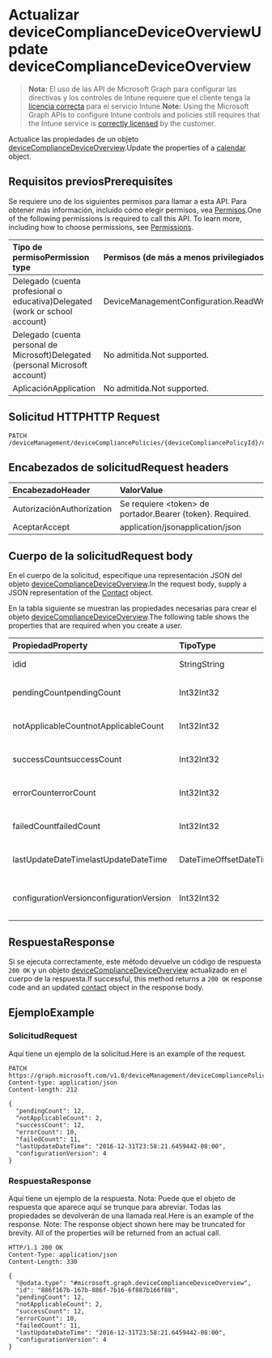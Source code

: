 # <a name="update-devicecompliancedeviceoverview"></a><span data-ttu-id="8d726-101">Actualizar deviceComplianceDeviceOverview</span><span class="sxs-lookup"><span data-stu-id="8d726-101">Update deviceComplianceDeviceOverview</span></span>

> <span data-ttu-id="8d726-102">**Nota:** El uso de las API de Microsoft Graph para configurar las directivas y los controles de Intune requiere que el cliente tenga la [licencia correcta](https://go.microsoft.com/fwlink/?linkid=839381) para el servicio Intune.</span><span class="sxs-lookup"><span data-stu-id="8d726-102">**Note:** Using the Microsoft Graph APIs to configure Intune controls and policies still requires that the Intune service is [correctly licensed](https://go.microsoft.com/fwlink/?linkid=839381) by the customer.</span></span>

<span data-ttu-id="8d726-103">Actualice las propiedades de un objeto [deviceComplianceDeviceOverview](../resources/intune_deviceconfig_devicecompliancedeviceoverview.md).</span><span class="sxs-lookup"><span data-stu-id="8d726-103">Update the properties of a [calendar](../resources/intune_deviceconfig_devicecompliancedeviceoverview.md) object.</span></span>
## <a name="prerequisites"></a><span data-ttu-id="8d726-104">Requisitos previos</span><span class="sxs-lookup"><span data-stu-id="8d726-104">Prerequisites</span></span>
<span data-ttu-id="8d726-p101">Se requiere uno de los siguientes permisos para llamar a esta API. Para obtener más información, incluido cómo elegir permisos, vea [Permisos](../../../concepts/permissions_reference.md).</span><span class="sxs-lookup"><span data-stu-id="8d726-p101">One of the following permissions is required to call this API. To learn more, including how to choose permissions, see [Permissions](../../../concepts/permissions_reference.md).</span></span>

|<span data-ttu-id="8d726-107">Tipo de permiso</span><span class="sxs-lookup"><span data-stu-id="8d726-107">Permission type</span></span>|<span data-ttu-id="8d726-108">Permisos (de más a menos privilegiados)</span><span class="sxs-lookup"><span data-stu-id="8d726-108">Permissions (from least to most privileged)</span></span>|
|:---|:---|
|<span data-ttu-id="8d726-109">Delegado (cuenta profesional o educativa)</span><span class="sxs-lookup"><span data-stu-id="8d726-109">Delegated (work or school account)</span></span>|<span data-ttu-id="8d726-110">DeviceManagementConfiguration.ReadWrite.All</span><span class="sxs-lookup"><span data-stu-id="8d726-110">DeviceManagementConfiguration.ReadWrite.All</span></span>|
|<span data-ttu-id="8d726-111">Delegado (cuenta personal de Microsoft)</span><span class="sxs-lookup"><span data-stu-id="8d726-111">Delegated (personal Microsoft account)</span></span>|<span data-ttu-id="8d726-112">No admitida.</span><span class="sxs-lookup"><span data-stu-id="8d726-112">Not supported.</span></span>|
|<span data-ttu-id="8d726-113">Aplicación</span><span class="sxs-lookup"><span data-stu-id="8d726-113">Application</span></span>|<span data-ttu-id="8d726-114">No admitida.</span><span class="sxs-lookup"><span data-stu-id="8d726-114">Not supported.</span></span>|

## <a name="http-request"></a><span data-ttu-id="8d726-115">Solicitud HTTP</span><span class="sxs-lookup"><span data-stu-id="8d726-115">HTTP Request</span></span>
<!-- {
  "blockType": "ignored"
}
-->
``` http
PATCH /deviceManagement/deviceCompliancePolicies/{deviceCompliancePolicyId}/deviceStatusOverview
```

## <a name="request-headers"></a><span data-ttu-id="8d726-116">Encabezados de solicitud</span><span class="sxs-lookup"><span data-stu-id="8d726-116">Request headers</span></span>
|<span data-ttu-id="8d726-117">Encabezado</span><span class="sxs-lookup"><span data-stu-id="8d726-117">Header</span></span>|<span data-ttu-id="8d726-118">Valor</span><span class="sxs-lookup"><span data-stu-id="8d726-118">Value</span></span>|
|:---|:---|
|<span data-ttu-id="8d726-119">Autorización</span><span class="sxs-lookup"><span data-stu-id="8d726-119">Authorization</span></span>|<span data-ttu-id="8d726-120">Se requiere &lt;token&gt; de portador.</span><span class="sxs-lookup"><span data-stu-id="8d726-120">Bearer {token}. Required.</span></span>|
|<span data-ttu-id="8d726-121">Aceptar</span><span class="sxs-lookup"><span data-stu-id="8d726-121">Accept</span></span>|<span data-ttu-id="8d726-122">application/json</span><span class="sxs-lookup"><span data-stu-id="8d726-122">application/json</span></span>|

## <a name="request-body"></a><span data-ttu-id="8d726-123">Cuerpo de la solicitud</span><span class="sxs-lookup"><span data-stu-id="8d726-123">Request body</span></span>
<span data-ttu-id="8d726-124">En el cuerpo de la solicitud, especifique una representación JSON del objeto [deviceComplianceDeviceOverview](../resources/intune_deviceconfig_devicecompliancedeviceoverview.md).</span><span class="sxs-lookup"><span data-stu-id="8d726-124">In the request body, supply a JSON representation of the [Contact](../resources/intune_deviceconfig_devicecompliancedeviceoverview.md) object.</span></span>

<span data-ttu-id="8d726-125">En la tabla siguiente se muestran las propiedades necesarias para crear el objeto [deviceComplianceDeviceOverview](../resources/intune_deviceconfig_devicecompliancedeviceoverview.md).</span><span class="sxs-lookup"><span data-stu-id="8d726-125">The following table shows the properties that are required when you create a user.</span></span>

|<span data-ttu-id="8d726-126">Propiedad</span><span class="sxs-lookup"><span data-stu-id="8d726-126">Property</span></span>|<span data-ttu-id="8d726-127">Tipo</span><span class="sxs-lookup"><span data-stu-id="8d726-127">Type</span></span>|<span data-ttu-id="8d726-128">Descripción</span><span class="sxs-lookup"><span data-stu-id="8d726-128">Description</span></span>|
|:---|:---|:---|
|<span data-ttu-id="8d726-129">id</span><span class="sxs-lookup"><span data-stu-id="8d726-129">id</span></span>|<span data-ttu-id="8d726-130">String</span><span class="sxs-lookup"><span data-stu-id="8d726-130">String</span></span>|<span data-ttu-id="8d726-131">Clave de la entidad.</span><span class="sxs-lookup"><span data-stu-id="8d726-131">Key of the setting.</span></span>|
|<span data-ttu-id="8d726-132">pendingCount</span><span class="sxs-lookup"><span data-stu-id="8d726-132">pendingCount</span></span>|<span data-ttu-id="8d726-133">Int32</span><span class="sxs-lookup"><span data-stu-id="8d726-133">Int32</span></span>|<span data-ttu-id="8d726-134">Número de dispositivos pendientes</span><span class="sxs-lookup"><span data-stu-id="8d726-134">Number of pending devices</span></span>|
|<span data-ttu-id="8d726-135">notApplicableCount</span><span class="sxs-lookup"><span data-stu-id="8d726-135">notApplicableCount</span></span>|<span data-ttu-id="8d726-136">Int32</span><span class="sxs-lookup"><span data-stu-id="8d726-136">Int32</span></span>|<span data-ttu-id="8d726-137">Número de dispositivos no aplicables</span><span class="sxs-lookup"><span data-stu-id="8d726-137">Number of not applicable devices</span></span>|
|<span data-ttu-id="8d726-138">successCount</span><span class="sxs-lookup"><span data-stu-id="8d726-138">successCount</span></span>|<span data-ttu-id="8d726-139">Int32</span><span class="sxs-lookup"><span data-stu-id="8d726-139">Int32</span></span>|<span data-ttu-id="8d726-140">Número de dispositivos correctos</span><span class="sxs-lookup"><span data-stu-id="8d726-140">Number of succeeded devices</span></span>|
|<span data-ttu-id="8d726-141">errorCount</span><span class="sxs-lookup"><span data-stu-id="8d726-141">errorCount</span></span>|<span data-ttu-id="8d726-142">Int32</span><span class="sxs-lookup"><span data-stu-id="8d726-142">Int32</span></span>|<span data-ttu-id="8d726-143">Número de dispositivos con error</span><span class="sxs-lookup"><span data-stu-id="8d726-143">Number of error devices</span></span>|
|<span data-ttu-id="8d726-144">failedCount</span><span class="sxs-lookup"><span data-stu-id="8d726-144">failedCount</span></span>|<span data-ttu-id="8d726-145">Int32</span><span class="sxs-lookup"><span data-stu-id="8d726-145">Int32</span></span>|<span data-ttu-id="8d726-146">Número de dispositivos erróneos</span><span class="sxs-lookup"><span data-stu-id="8d726-146">Number of failed devices</span></span>|
|<span data-ttu-id="8d726-147">lastUpdateDateTime</span><span class="sxs-lookup"><span data-stu-id="8d726-147">lastUpdateDateTime</span></span>|<span data-ttu-id="8d726-148">DateTimeOffset</span><span class="sxs-lookup"><span data-stu-id="8d726-148">DateTimeOffset</span></span>|<span data-ttu-id="8d726-149">Última hora de actualización</span><span class="sxs-lookup"><span data-stu-id="8d726-149">Last update time</span></span>|
|<span data-ttu-id="8d726-150">configurationVersion</span><span class="sxs-lookup"><span data-stu-id="8d726-150">configurationVersion</span></span>|<span data-ttu-id="8d726-151">Int32</span><span class="sxs-lookup"><span data-stu-id="8d726-151">Int32</span></span>|<span data-ttu-id="8d726-152">Versión de la directiva para esa información general</span><span class="sxs-lookup"><span data-stu-id="8d726-152">Version of the policy for that overview</span></span>|



## <a name="response"></a><span data-ttu-id="8d726-153">Respuesta</span><span class="sxs-lookup"><span data-stu-id="8d726-153">Response</span></span>
<span data-ttu-id="8d726-154">Si se ejecuta correctamente, este método devuelve un código de respuesta `200 OK` y un objeto [deviceComplianceDeviceOverview](../resources/intune_deviceconfig_devicecompliancedeviceoverview.md) actualizado en el cuerpo de la respuesta.</span><span class="sxs-lookup"><span data-stu-id="8d726-154">If successful, this method returns a `200 OK` response code and an updated [contact](../resources/intune_deviceconfig_devicecompliancedeviceoverview.md) object in the response body.</span></span>

## <a name="example"></a><span data-ttu-id="8d726-155">Ejemplo</span><span class="sxs-lookup"><span data-stu-id="8d726-155">Example</span></span>
### <a name="request"></a><span data-ttu-id="8d726-156">Solicitud</span><span class="sxs-lookup"><span data-stu-id="8d726-156">Request</span></span>
<span data-ttu-id="8d726-157">Aquí tiene un ejemplo de la solicitud.</span><span class="sxs-lookup"><span data-stu-id="8d726-157">Here is an example of the request.</span></span>
``` http
PATCH https://graph.microsoft.com/v1.0/deviceManagement/deviceCompliancePolicies/{deviceCompliancePolicyId}/deviceStatusOverview
Content-type: application/json
Content-length: 212

{
  "pendingCount": 12,
  "notApplicableCount": 2,
  "successCount": 12,
  "errorCount": 10,
  "failedCount": 11,
  "lastUpdateDateTime": "2016-12-31T23:58:21.6459442-08:00",
  "configurationVersion": 4
}
```

### <a name="response"></a><span data-ttu-id="8d726-158">Respuesta</span><span class="sxs-lookup"><span data-stu-id="8d726-158">Response</span></span>
<span data-ttu-id="8d726-p102">Aquí tiene un ejemplo de la respuesta. Nota: Puede que el objeto de respuesta que aparece aquí se trunque para abreviar. Todas las propiedades se devolverán de una llamada real.</span><span class="sxs-lookup"><span data-stu-id="8d726-p102">Here is an example of the response. Note: The response object shown here may be truncated for brevity. All of the properties will be returned from an actual call.</span></span>
``` http
HTTP/1.1 200 OK
Content-Type: application/json
Content-Length: 330

{
  "@odata.type": "#microsoft.graph.deviceComplianceDeviceOverview",
  "id": "886f167b-167b-886f-7b16-6f887b166f88",
  "pendingCount": 12,
  "notApplicableCount": 2,
  "successCount": 12,
  "errorCount": 10,
  "failedCount": 11,
  "lastUpdateDateTime": "2016-12-31T23:58:21.6459442-08:00",
  "configurationVersion": 4
}
```



